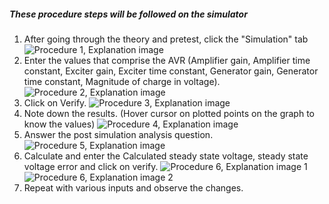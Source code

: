 ##### These procedure steps will be followed on the simulator
1. After going through the theory and pretest, click the "Simulation" tab<br>
![Procedure 1, Explanation image](images/Exp7_Step1.png)
2. Enter the values that comprise the AVR (Amplifier gain, Amplifier time constant, Exciter gain, Exciter time constant, Generator gain, Generator time constant, Magnitude of charge in voltage).
![Procedure 2, Explanation image](images/Exp7_Step2.png)
3. Click on Verify.
![Procedure 3, Explanation image](images/Exp7_Step3.png)
4. Note down the results. (Hover cursor on plotted points on the graph to know the values)
![Procedure 4, Explanation image](images/Exp7_Step4.png)
5. Answer the post simulation analysis question.
![Procedure 5, Explanation image](images/Exp7_Step5.png)
6. Calculate and enter the Calculated steady state voltage, steady state voltage error and click on verify.
![Procedure 6, Explanation image 1](images/Exp7_Step6_1.png)
![Procedure 6, Explanation image 2](images/Exp7_Step6_2.png)
7. Repeat with various inputs and observe the changes.